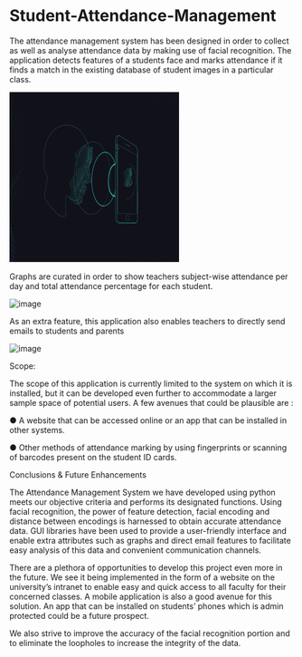 # Student-Attendance-Management
The attendance management system has been designed in order to collect as well as analyse attendance data by making use of facial recognition.
The application detects features of a students face and marks attendance if it finds a match in the existing database of student images in a
particular class. 

<img src="assets/face.gif" width="300" height="300">


Graphs are curated in order to show teachers subject-wise attendance per day and total attendance percentage for each student. 

![image](https://user-images.githubusercontent.com/79694271/214642079-b1ecb07d-5dc0-4fce-b82f-8ddff57f18c9.png)


As an extra feature, this application also enables teachers to directly send emails to students and parents

![image](https://user-images.githubusercontent.com/79694271/214641505-a8753ce3-e214-4dfa-be38-be4a08063adf.png)

Scope:

The scope of this application is currently limited to the system on which
it is installed, but it can be developed even further to accommodate a
larger sample space of potential users.
A few avenues that could be plausible are :

● A website that can be accessed online or an app that can be installed
in other systems.

● Other methods of attendance marking by using fingerprints or
scanning of barcodes present on the student ID cards.


Conclusions & Future Enhancements

The Attendance Management System we have developed using python
meets our objective criteria and performs its designated functions. Using
facial recognition, the power of feature detection, facial encoding and
distance between encodings is harnessed to obtain accurate attendance
data. GUI libraries have been used to provide a user-friendly interface
and enable extra attributes such as graphs and direct email features to
facilitate easy analysis of this data and convenient communication
channels.

There are a plethora of opportunities to develop this project even more in
the future.
We see it being implemented in the form of a website on the university’s
intranet to enable easy and quick access to all faculty for their concerned
classes.
A mobile application is also a good avenue for this solution. An app that
can be installed on students’ phones which is admin protected could be a
future prospect.

We also strive to improve the accuracy of the facial recognition portion
and to eliminate the loopholes to increase the integrity of the data.
